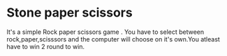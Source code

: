 # Stone paper scissors
 
It's a simple Rock paper scissors game . You have to select between rock,paper,scisssors and the computer will choose on it's own.You atleast have to win 2 round to win.
